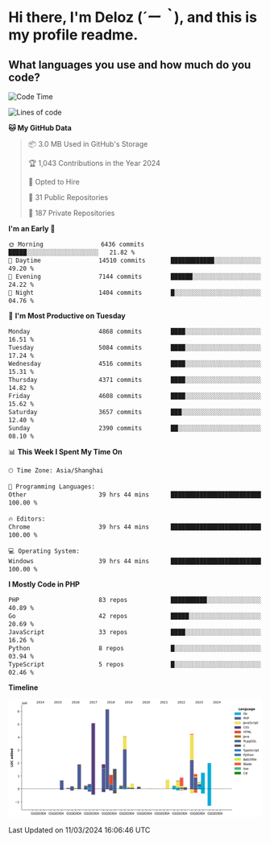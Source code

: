 # **Hi there, I'm Deloz (*´ー｀*), and this is my profile readme.**

## **What languages you use and how much do you code?**

<!--START_SECTION:waka-->
![Code Time](http://img.shields.io/badge/Code%20Time-3%2C434%20hrs%203%20mins-blue)

![Lines of code](https://img.shields.io/badge/From%20Hello%20World%20I%27ve%20Written-36.2%20million%20lines%20of%20code-blue)

**🐱 My GitHub Data** 

> 📦 3.0 MB Used in GitHub's Storage 
 > 
> 🏆 1,043 Contributions in the Year 2024
 > 
> 💼 Opted to Hire
 > 
> 📜 31 Public Repositories 
 > 
> 🔑 187 Private Repositories 
 > 
**I'm an Early 🐤** 

```text
🌞 Morning                6436 commits        █████░░░░░░░░░░░░░░░░░░░░   21.82 % 
🌆 Daytime                14510 commits       ████████████░░░░░░░░░░░░░   49.20 % 
🌃 Evening                7144 commits        ██████░░░░░░░░░░░░░░░░░░░   24.22 % 
🌙 Night                  1404 commits        █░░░░░░░░░░░░░░░░░░░░░░░░   04.76 % 
```
📅 **I'm Most Productive on Tuesday** 

```text
Monday                   4868 commits        ████░░░░░░░░░░░░░░░░░░░░░   16.51 % 
Tuesday                  5084 commits        ████░░░░░░░░░░░░░░░░░░░░░   17.24 % 
Wednesday                4516 commits        ████░░░░░░░░░░░░░░░░░░░░░   15.31 % 
Thursday                 4371 commits        ████░░░░░░░░░░░░░░░░░░░░░   14.82 % 
Friday                   4608 commits        ████░░░░░░░░░░░░░░░░░░░░░   15.62 % 
Saturday                 3657 commits        ███░░░░░░░░░░░░░░░░░░░░░░   12.40 % 
Sunday                   2390 commits        ██░░░░░░░░░░░░░░░░░░░░░░░   08.10 % 
```


📊 **This Week I Spent My Time On** 

```text
🕑︎ Time Zone: Asia/Shanghai

💬 Programming Languages: 
Other                    39 hrs 44 mins      █████████████████████████   100.00 % 

🔥 Editors: 
Chrome                   39 hrs 44 mins      █████████████████████████   100.00 % 

💻 Operating System: 
Windows                  39 hrs 44 mins      █████████████████████████   100.00 % 
```

**I Mostly Code in PHP** 

```text
PHP                      83 repos            ██████████░░░░░░░░░░░░░░░   40.89 % 
Go                       42 repos            █████░░░░░░░░░░░░░░░░░░░░   20.69 % 
JavaScript               33 repos            ████░░░░░░░░░░░░░░░░░░░░░   16.26 % 
Python                   8 repos             █░░░░░░░░░░░░░░░░░░░░░░░░   03.94 % 
TypeScript               5 repos             █░░░░░░░░░░░░░░░░░░░░░░░░   02.46 % 
```



**Timeline**

![Lines of Code chart](https://raw.githubusercontent.com/deloz/deloz/main/assets/bar_graph.png)


 Last Updated on 11/03/2024 16:06:46 UTC
<!--END_SECTION:waka-->
